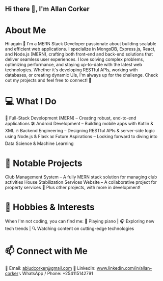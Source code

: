 ## Hi there 👋, I'm Allan Corker 

# About Me 

Hi again 👋 I'm a MERN Stack Developer passionate about building scalable and efficient web applications. I specialize in MongoDB, Express.js, React, and Node.js (MERN), crafting both front-end and back-end solutions that deliver seamless user experiences. I love solving complex problems, optimizing performance, and staying up-to-date with the latest web technologies. Whether it's developing RESTful APIs, working with databases, or creating dynamic UIs, I'm always up for the challenge. Check out my projects and feel free to connect! 🚀

# 💻 What I Do
🚀 Full-Stack Development (MERN) – Creating robust, end-to-end applications
🛠️ Android Development – Building mobile apps with Kotlin & XML
🔥 Backend Engineering – Designing RESTful APIs & server-side logic using Node.js & Flask
📊 Future Aspirations – Looking forward to diving into Data Science & Machine Learning

# 🌟 Notable Projects
Club Management System – A fully MERN stack solution for managing club activities
House Stabilization Services Website – A collaborative project for property services
🚧 Plus other projects, with more in development!

# 🎵 Hobbies & Interests
When I'm not coding, you can find me:
🎹 Playing piano | 🎧 Exploring new tech trends | 🔍 Watching content on cutting-edge technologies

# 📫 Connect with Me
📧 Email: abiudcorker@gmail.com
🔗 LinkedIn: www.linkedin.com/in/allan-corker
📞 WhatsApp / Phone: +254115142791
